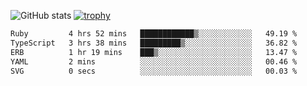 ![GitHub stats](https://github-readme-stats.vercel.app/api?username=ksk001100&show_icons=true&theme=tokyonight)
[![trophy](https://github-profile-trophy.vercel.app/?username=ksk001100&theme=onedark)](https://github.com/ryo-ma/github-profile-trophy)

<!--START_SECTION:waka-->

```txt
Ruby         4 hrs 52 mins   ████████████▒░░░░░░░░░░░░   49.19 %
TypeScript   3 hrs 38 mins   █████████▒░░░░░░░░░░░░░░░   36.82 %
ERB          1 hr 19 mins    ███▒░░░░░░░░░░░░░░░░░░░░░   13.47 %
YAML         2 mins          ░░░░░░░░░░░░░░░░░░░░░░░░░   00.46 %
SVG          0 secs          ░░░░░░░░░░░░░░░░░░░░░░░░░   00.03 %
```

<!--END_SECTION:waka-->
